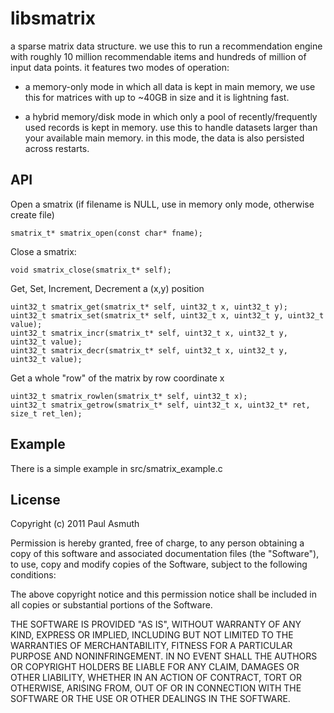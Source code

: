 libsmatrix
==========

a sparse matrix data structure. we use this to run a recommendation engine with roughly
10 million recommendable items and hundreds of million of input data points. it features
two modes of operation:

+ a memory-only mode in which all data is kept in main memory, we use this for matrices
with up to ~40GB in size and it is lightning fast.

+ a hybrid memory/disk mode in which only a pool of recently/frequently used records is
kept in memory. use this to handle datasets larger than your available main memory. in
this mode, the data is also persisted across restarts.


API
---

Open a smatrix (if filename is NULL, use in memory only mode, otherwise create file)

    smatrix_t* smatrix_open(const char* fname);

Close a smatrix:
    
    void smatrix_close(smatrix_t* self);

Get, Set, Increment, Decrement a (x,y) position


    uint32_t smatrix_get(smatrix_t* self, uint32_t x, uint32_t y);
    uint32_t smatrix_set(smatrix_t* self, uint32_t x, uint32_t y, uint32_t value);
    uint32_t smatrix_incr(smatrix_t* self, uint32_t x, uint32_t y, uint32_t value);
    uint32_t smatrix_decr(smatrix_t* self, uint32_t x, uint32_t y, uint32_t value);

Get a whole "row" of the matrix by row coordinate x

    uint32_t smatrix_rowlen(smatrix_t* self, uint32_t x);
    uint32_t smatrix_getrow(smatrix_t* self, uint32_t x, uint32_t* ret, size_t ret_len);


Example
-------

There is a simple example in src/smatrix_example.c


License
-------

Copyright (c) 2011 Paul Asmuth

Permission is hereby granted, free of charge, to any person obtaining a copy of this software and associated documentation files (the "Software"), to use, copy and modify copies of the Software, subject to the following conditions:

The above copyright notice and this permission notice shall be included in all copies or substantial portions of the Software.

THE SOFTWARE IS PROVIDED "AS IS", WITHOUT WARRANTY OF ANY KIND, EXPRESS OR IMPLIED, INCLUDING BUT NOT LIMITED TO THE WARRANTIES OF MERCHANTABILITY, FITNESS FOR A PARTICULAR PURPOSE AND NONINFRINGEMENT. IN NO EVENT SHALL THE AUTHORS OR COPYRIGHT HOLDERS BE LIABLE FOR ANY CLAIM, DAMAGES OR OTHER LIABILITY, WHETHER IN AN ACTION OF CONTRACT, TORT OR OTHERWISE, ARISING FROM, OUT OF OR IN CONNECTION WITH THE SOFTWARE OR THE USE OR OTHER DEALINGS IN THE SOFTWARE.
